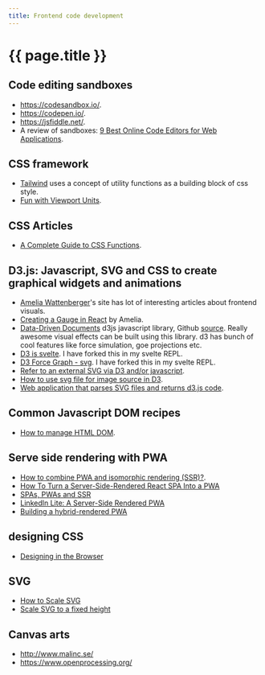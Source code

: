 ```yaml
---
title: Frontend code development
---
```


# {{ page.title }}

## Code editing sandboxes

* <https://codesandbox.io/>.
* <https://codepen.io/>.
* <https://jsfiddle.net/>.
* A review of sandboxes: [9 Best Online Code Editors for Web Applications](https://geekflare.com/online-code-editors/).

## CSS framework
* [Tailwind](https://tailwind.run/) uses a concept of utility functions as
a building block of css style.
* [Fun with Viewport Units](https://css-tricks.com/fun-viewport-units/).

## CSS Articles
* [A Complete Guide to CSS Functions](https://css-tricks.com/complete-guide-to-css-functions/).

## D3.js: Javascript, SVG and CSS to create graphical widgets and animations
* [Amelia Wattenberger](https://wattenberger.com/)'s site has lot of interesting articles about frontend visuals. 
* [Creating a Gauge in React](https://wattenberger.com/blog/gauge) by Amelia.
* [Data-Driven Documents](https://d3js.org/) d3js javascript library, Github [source](https://github.com/d3/d3).
Really awesome visual effects can be built using this library. 
d3 has bunch of cool features like force simulation, goe projections etc.
* [D3 is svelte](https://svelte.dev/repl/8722c32f4e1a44a98e3a3fc8a095b2d7?version=3.5.3). I have forked this in my svelte REPL.
* [D3 Force Graph - svg](https://svelte.dev/repl/01a5774b53e9416584428c025668407b?version=3.15.0). I have forked this in my svelte REPL.
* [Refer to an external SVG via D3 and/or javascript](https://stackoverflow.com/questions/21209549/embed-and-refer-to-an-external-svg-via-d3-and-or-javascript).
* [How to use svg file for image source in D3](https://stackoverflow.com/questions/12975929/how-to-use-svg-file-for-image-source-in-d3).
* [Web application that parses SVG files and returns d3.js code](https://github.com/billautomata/svg2d3/).

## Common Javascript DOM recipes
* [How to manage HTML DOM](https://htmldom.dev/).

## Serve side rendering with PWA
* [How to combine PWA and isomorphic rendering (SSR)?](https://michaljanaszek.com/blog/combine-pwa-and-isomorphic-rendering/).
* [How To Turn a Server-Side-Rendered React SPA Into a PWA](https://sunkanqiang.com/how-to-turn-ssr-react-spa-into-pwa/)
* [SPAs, PWAs and SSR](https://simplabs.com/blog/2019/04/05/spas-pwas-and-ssr/)
* [LinkedIn Lite: A Server-Side Rendered PWA](https://engineering.linkedin.com/blog/2018/07/linkedin-lite--a-server-side-rendered-pwa)
* [Building a hybrid-rendered PWA](https://medium.com/dev-channel/building-a-hybrid-rendered-pwa-c9d645baf158)

## designing CSS
* [Designing in the Browser](https://www.youtube.com/playlist?list=PLNYkxOF6rcIDI0QtJvW6vKonTxn6azCsD)

## SVG
* [How to Scale SVG](https://css-tricks.com/scale-svg/)
* [Scale SVG to a fixed height](https://stackoverflow.com/questions/45524875/scale-svg-to-a-fixed-height)

## Canvas arts
* <http://www.malinc.se/>
* <https://www.openprocessing.org/>